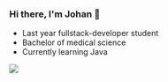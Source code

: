 ### Hi there, I'm Johan 👋
- Last year fullstack-developer student
- Bachelor of medical science
- Currently learning Java

![](https://github-readme-stats.vercel.app/api/top-langs/?username=jfMoller&theme=highcontrast&hide_border=true&include_all_commits=true&count_private=true&layout=compact)


